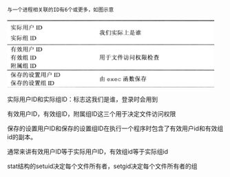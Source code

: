 	与一个进程相关联的ID有6个或更多，如图示意

![image-20220331164103931](../image/image-20220331164103931.png)

实际用户ID和实际组ID：标志这我们是谁，登录时会用到



有效用户ID，有效组ID，附属组ID这三个用于决定文件访问权限



保存的设置用户ID和保存的设置组ID在执行一个程序时包含了有效用户id和有效组id的副本。



通常来讲有效用户ID等于实际用户ID，有效组id等于实际组id

stat结构的setuid决定每个文件所有者，setgid决定每个文件所有者的组

